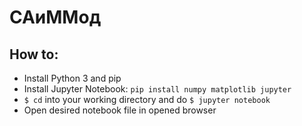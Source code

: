 # САиММод
## How to:
   - Install Python 3 and pip
   - Install Jupyter Notebook: `pip install numpy matplotlib jupyter`
   - `$ cd` into your working directory and do `$ jupyter notebook`
   - Open desired notebook file in opened browser
